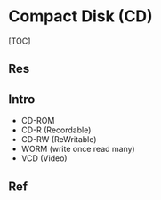 # Compact Disk (CD)

[TOC]



## Res


## Intro
- CD-ROM
- CD-R (Recordable)
- CD-RW (ReWritable)
- WORM (write once read many)
- VCD (Video)



## Ref

